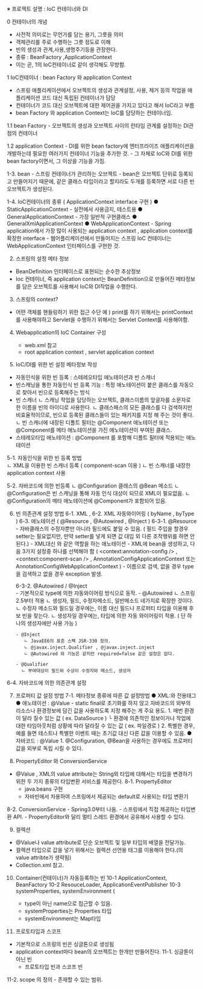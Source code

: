 
※ 프로젝트 설명 : IoC 컨테이너와 DI

 0 컨테이너의 개념 
   - 사전적 의미로는 무언가를 담는 용기, 그릇을 의미
   - 객체관리를 주로 수행하는 그릇 정도로 이해
   - 빈의 생성과 관계,사용,생명주기등을 관장한다.
   - 종류 : BeanFactory ,ApplicationContext 
   - 이는 곧, 1의 IoC컨테이너로 같이 생각해도 무방함.
 
 1 IoC컨테이너 : bean Factory 와 application Context 
   - 스프링 애플리케이션에서 오브젝트의 생성과 관계설정, 사용, 제거 등의 작업을 애플리케이션 코드 대신 독립된 컨테이너가 담당
   - 컨테이너가 코드 대신 오브젝트에 대한 제어권을 가지고 있다고 해서 IoC라고 부름
   - bean Factory 와 application Context는 IoC를 담당하는 컨테이너임.
   
  1.1 bean Factory
    - 오브젝트의 생성과 오브젝트 사이의 런타임 관계를 설정하는 DI관점의 컨테이너 
  
  1.2 application Context
    - DI를 위한 bean factory에 엔터프라이즈 애플리케이션을 개발하는데 필요한 여러가지 컨테이너 기능을 추가한 것.
    - 그 자체로 IoC와 DI를 위한 bean factory이면서, 그 이상을 기능을 가짐.
    
  1-3. bean
    - 스프링 컨테이너가 관리하는 오브젝트
    - bean은 오브젝트 단위로 등록되고 만들어지기 때문에, 같은 클래스 타입이라고 할지라도 두개를 등록하면 서로 다른 빈 오브젝트가 생성된다.
    
  1-4. IoC컨테이너의 종류 ( ApplicationContext interface 구현 ) 
    ● StaticApplicationContext 
      - 실전에서 사용금지, 테스트용 
    ● GeneralApplicationContext
      - 가장 일반적 구현클래스
    ● GeneralXmlApplicationContext
    ● WebApplicationContext 
      - Spring application에서 가장 많이 사용되는 application context , application context를 확장한 interface
      - 웹어플리케이션에서 만들어지는 스프링 IoC 컨테이너는 WebApplicationContext 인터페이스를 구현한 것.  
 
2. 스프링의 설정 메타 정보
  - BeanDefinition 인터페이스로 표현되는 순수한 추상정보
  - Ioc 컨테이너, 즉 application context는 BeanDefinition으로 만들어진 메타정보를 담은 오브젝트를 사용해서 IoC와 DI작업을 수행한다.
  
 3. 스프링의 context?
  - 어떤 객체를 핸들링하기 위한 접근 수단
     예 ) print를 하기 위해서는 printContext를 사용해야하고 Servlet을 수행하기 위해서는 Servlet Context를 사용해야함.
      
 4. Webapplication의 IoC Container 구성
    - web.xml 참고
    - root application context , servlet application context 
 
   
 5. IoC/DI를 위한 빈 설정 메타정보 작성 
   - 자동인식을 위한 빈 등록 : 스테레오타입 애노테이션과 빈 스캐너
   - 빈스캐닝을 통한 자동인식 빈 등록 기능 : 특정 애노테이션이 붙은 클래스를 자동으로 찾아서 빈으로 등록해주는 방식
   - 빈 스캐너 
      ㄴ 스캐닝 작업을 담당하는 오브젝트, 클래스이름의 앞글자를 소문자로 한 이름을 빈의 아이디로 사용한다.
      ㄴ 클래스패스의 모든 클래스를 다 검색하지만 비효율적이므로, 빈으로 등록된 클래스들이 있는 패키지를 지정 해 주는 것이 좋다.
      ㄴ 빈 스캐너에 내장된 디폴트 필터는 @Component 애노테이션 또는 @Component를 메타 애노테이션을 가진 애노테이션이 부여된 클래스.
   - 스테레오타입 애노테이션 : @Component 를 포함해 디폴트 필터에 적용되는 애노테이션
  
 5-1. 자동인식을 위한 빈 등록 방법																	
   ㄴ XML을 이용한 빈 스캐너 등록 ( component-scan 이용 ) 
   ㄴ 빈 스캐너를 내장한 application context 사용
   	
 5-2. 자바코드에 의한 빈등록
    ㄴ @Configuration 클래스의 @Bean 메소드
    ㄴ @Configuration은 빈 스캐닝을 통해 자동 인식 대상이 되므로 XML이 필요없음.
    ㄴ @Configuration의 메타 애노테이션에 @Component가 포함되어 있음.
    
 
 6. 빈 의존관계 설정 방법
   6-1. XML <property> , <constructor-arg> 
   6-2. XML 자동와이어링 ( byName , byType ) 
   6-3. 애노테이션 ( @Resource , @Autowired , @Inject ) 
     6-3-1. @Resource
        - 자바클래스의 수정자뿐만 아니라 필드에도 붙일 수 있음. ( 필드 주입을 할경우 setter는 필요없지만, 만약 setter를 넣게 되면 값 대입 외 다른 조작행위를 하면 안된다.)
        - XML대신 <property>와 같은 역할을 하는 애노테이션 
        - XML에 bean을 생성하고, 다음 3가지 설정중 하나를 선택해야 함
          ( <context:annotation-config /> , <context:component-scan /> , AnnotationConfigApplicationContext 또는 AnnotationConfigWebApplicationContext )
        - 이름으로 검색, 없을 경우 type을 검색하고 없을 경우 exception 발생.  
        
     6-3-2. @Autowired / @Inject    
        - 기본적으로 type에 의한 자동와이어링 방식으로 동작.
        - @Autowired 
           ㄴ 스프링 2.5부터 적용
           ㄴ 생성자, 필드, 수정자메소드, 일반메소드 네가지로 확장한 것이다.
           ㄴ 수정자 메소드와 필드일 경우에는, 이름 대신 필드나 프로퍼티 타입을 이용해 후보 빈을 찾는다.
           ㄴ 생성자일 경우에는, 타입에 의한 자동 와이어링이 적용. ( 단 하나의 생성자에만 사용 가능 ) 
           
        - @Inject
           ㄴ JavaEE6의 표준 스펙 JSR-330 정의.
           ㄴ @javax.inject.Qualifier , @javax.inject.inject
           ㄴ @Autowired 와 기능은 같지만 required=false 같은 설정은 없다.
           
        - @Qualifier 
          ㄴ 부여대상이 필드와 수상이 수정자와 메소드, 생성자
          
   6-4. 자바코드에 의한 의존관계 설정
 
 7. 프로퍼티 값 설정 방법
  7-1. 메타정보 종류에 따른 값 설정방법
       ● XML:<property>와 전용태그
       ● 애노테이션 : @Value
         - static final로 초기화를 하지 않고 자바코드의 외부의 리소스나 환경정보에 담긴 값을 사용하도록 지정 해주는 게 주요 용도.
            1. 매번 환경이 달라 질수 있는 값 ( ex. DataSource ) 
               └ 환경에 의존적인 정보이거나 작업에 대한 타임아웃처럼 상황에 따라 달라질 수 있는 값 ( ex. 파일경로 ) 
            2. 특별한 경우, 예를 들면 테스트나 특별한 이벤트 때는 초기값 대신 다른 값을 이용할 수 있음.
       ● 자바코드 : @Value
          1. @Configuration, @Bean을 사용하는 경우에도 프로퍼티값을 외부로 독립 시킬 수 있다.
          

8. PropertyEditor 와 ConversionService
 - @Value , XML의 value attribute는 String외 타입에 대해서는 타입을 변경하기 위한 두 가지 종류의 타입변환 서비스를 제공한다.
 8-1. PropertyEditor 
    - java.beans 구현
    - 자바빈에서 차용하여 스프링에서 제공되는 default로 사용되는 타입 변환기
   
 8-2. ConversionService 
    - Spring3.0부터 나옴.
    - 스프링에서 직접 제공하는 타입변환 API.
    - PropertyEditor와 달리 멀티 스레드 환경에서 공유해서 사용할 수 있다.
    
9. 컬렉션
  - @Value나 value attribute로 단순 오브젝트 및 일부 타입의 배열을 전달가능.
  - 컬렉션 타입으로 값을 넣기 위해서는 컬렉션 선언용 태그를 이용해야 한다.(<property>의 value attribte가 생략됨)
  - Collection.xml 참고.
  
  
10. Container(컨테이너)가 자동등록하는 빈 
  10-1 ApplicationContext, BeanFactory
  10-2 ResouceLoader, ApplicationEventPublisher
  10-3 systemProperties, systemEnvironment (
      - type이 아닌 name으로 접근할 수 있음.
      - systemProperties는 Properties 타입
      - systemEnvironment는 Map타입
      
11. 프로토타입과 스코프
  - 기본적으로 스프링의 빈은 싱글톤으로 생성됨
  - application context마다 bean의 오브젝트는 한개만 만들어진다.
  11-1. 싱글톤이 아닌 빈
      - 프로토타입 빈과 스코프 빈 
      
  11-2. scope 의 정의
       - 존재할 수 있는 범위.
             
      
    
      